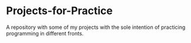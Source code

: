 # Projects-for-Practice
A repository with some of my projects with the sole intention of practicing programming in different fronts.
